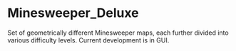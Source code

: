 # Minesweeper_Deluxe
Set of geometrically different Minesweeper maps, each further divided into various difficulty levels. Current development is in GUI. 
